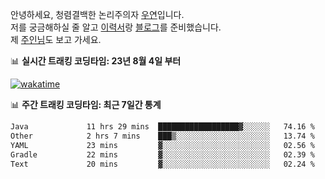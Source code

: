 안녕하세요, 청렴결백한 논리주의자 [우연](https://dev-wooyeon.github.io/quiz-app/)입니다.  
저를 궁금해하실 줄 알고 [이력서](https://ieunune.notion.site/d836ecc9172144d4b39f185b89f16a62)랑 [블로그](https://notion-blog-ieunune.vercel.app)를 준비했습니다.  
제 [주인님](https://www.instagram.com/lovely_hiru_hari_s2/)도 보고 가세요.


📊 **실시간 트래킹 코딩타임: 23년 8월 4일 부터**  

[![wakatime](https://wakatime.com/badge/user/099dd627-fdab-4072-b87a-fa91c7a76d8d.svg?style=for-the-badge)](https://wakatime.com/@099dd627-fdab-4072-b87a-fa91c7a76d8d)

📊 **주간 트래킹 코딩타임: 최근 7일간 통계**

<!--START_SECTION:waka-->

```txt
Java             11 hrs 29 mins  ██████████████████▓░░░░░░   74.16 %
Other            2 hrs 7 mins    ███▒░░░░░░░░░░░░░░░░░░░░░   13.74 %
YAML             23 mins         ▓░░░░░░░░░░░░░░░░░░░░░░░░   02.56 %
Gradle           22 mins         ▓░░░░░░░░░░░░░░░░░░░░░░░░   02.39 %
Text             20 mins         ▓░░░░░░░░░░░░░░░░░░░░░░░░   02.24 %
```

<!--END_SECTION:waka-->

<!-- ![](./profile-3d-contrib/profile-night-view.svg)-->
